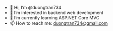 - 👋 Hi, I’m @duongtran734
- 👀 I’m interested in backend web development
- 🌱 I’m currently learning ASP.NET Core MVC
- 📫 How to reach me: duongtran734@gmail.com 

<!---
duongtran734/duongtran734 is a ✨ special ✨ repository because its `README.md` (this file) appears on your GitHub profile.
You can click the Preview link to take a look at your changes.
--->
